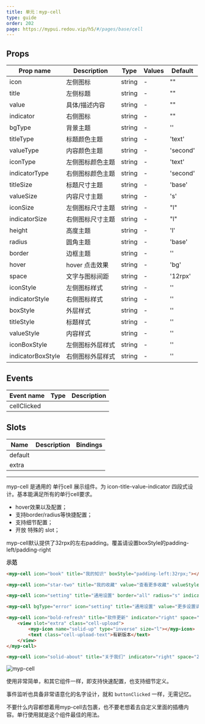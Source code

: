 ```yaml
---
title: 单元：myp-cell
type: guide
order: 202
page: https://mypui.redou.vip/h5/#/pages/base/cell
---
```


## Props

| Prop name         | Description      | Type   | Values | Default  |
| ----------------- | ---------------- | ------ | ------ | -------- |
| icon              | 左侧图标         | string | -      | ""       |
| title             | 左侧标题         | string | -      | ""       |
| value             | 具体/描述内容    | string | -      | ""       |
| indicator         | 右侧图标         | string | -      | ""       |
| bgType            | 背景主题         | string | -      | ''       |
| titleType         | 标题颜色主题     | string | -      | 'text'   |
| valueType         | 内容颜色主题     | string | -      | 'second' |
| iconType          | 左侧图标颜色主题 | string | -      | 'text'   |
| indicatorType     | 右侧图标颜色主题 | string | -      | 'second' |
| titleSize         | 标题尺寸主题     | string | -      | 'base'   |
| valueSize         | 内容尺寸主题     | string | -      | 's'      |
| iconSize          | 左侧图标尺寸主题 | string | -      | "l"      |
| indicatorSize     | 右侧图标尺寸主题 | string | -      | "l"      |
| height            | 高度主题         | string | -      | 'l'      |
| radius            | 圆角主题         | string | -      | 'base'   |
| border            | 边框主题         | string | -      | ''       |
| hover             | hover 点击效果   | string | -      | 'bg'     |
| space             | 文字与图标间距   | string | -      | '12rpx'  |
| iconStyle         | 左侧图标样式     | string | -      | ''       |
| indicatorStyle    | 右侧图标样式     | string | -      | ''       |
| boxStyle          | 外层样式         | string | -      | ''       |
| titleStyle        | 标题样式         | string | -      | ''       |
| valueStyle        | 内容样式         | string | -      | ''       |
| iconBoxStyle      | 左侧图标外层样式 | string | -      | ''       |
| indicatorBoxStyle | 右侧图标外层样式 | string | -      | ''       |

## Events

| Event name  | Type | Description |
| ----------- | ---- | ----------- |
| cellClicked |      |

## Slots

| Name    | Description | Bindings |
| ------- | ----------- | -------- |
| default |             |          |
| extra   |             |          |

---

myp-cell 是通用的 单行cell 展示组件。为 icon-title-value-indicator 四段式设计。基本能满足所有的单行cell要求。

- hover效果以及配置；
- 支持border/radius等快捷配置；
- 支持细节配置；
- 开放 特殊的 slot；

<p class="tip">myp-cell默认提供了32rpx的左右padding。覆盖请设置boxStyle的padding-left/padding-right</p>

**示范**

```html
<myp-cell icon="book" title="我的知识" boxStyle="padding-left:32rpx;"></myp-cell>

<myp-cell icon="star-two" title="我的收藏" value="查看更多收藏" valueStyle="text-align:right;" indicator="right" boxStyle="padding-left:32rpx;padding-right:32rpx;"></myp-cell>

<myp-cell icon="setting" title="通用设置" border="all" radius="s" indicator="right" boxStyle="padding-left:32rpx;padding-right:32rpx;margin-left:32rpx;margin-right:32rpx;"></myp-cell>

<myp-cell bgType="error" icon="setting" title="通用设置" value="更多设置请查看源码以及文档" iconType="inverse" titleType="inverse" valueType="inverse" indicatorType="inverse" border="none" radius="s" indicator="right" boxStyle="padding-left:32rpx;padding-right:32rpx;margin-left:32rpx;margin-right:32rpx;"></myp-cell>

<myp-cell icon="bold-refresh" title="软件更新" indicator="right" space="24rpx" boxStyle="padding-left:38rpx;padding-right:48rpx;">
	<view slot="extra" class="cell-upload">
		<myp-icon name="solid-up" type="inverse" size="l"></myp-icon>
		<text class="cell-upload-text">有新版本</text>
	</view>
</myp-cell>

<myp-cell icon="solid-about" title="关于我们" indicator="right" space="24rpx" boxStyle="padding-left:38rpx;padding-right:48rpx;" @selected="toAbout"></myp-cell>
```

![myp-cell](/images/cell.jpeg)

使用非常简单，和其它组件一样，即支持快速配置，也支持细节定义。

事件监听也具备非常语意化的名字设计，就和 `buttonClicked` 一样，无需记忆。

<p class="tip">不要什么内容都想着用myp-cell去包裹，也不要老想着去自定义里面的插槽内容。单行使用就是这个组件最佳的用法。</p>
